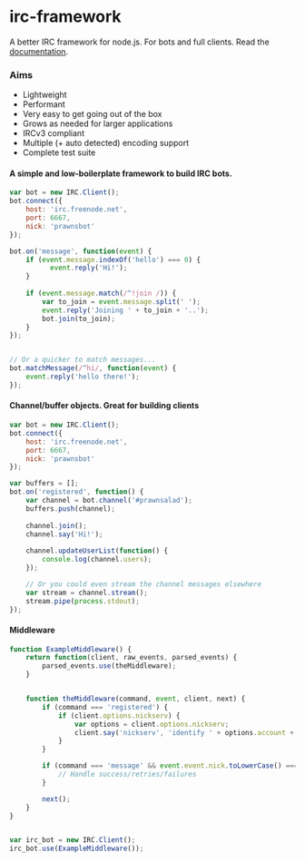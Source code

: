 # irc-framework
A better IRC framework for node.js. For bots and full clients. Read the [documentation](https://github.com/kamikazechaser/irc-framework/blob/master/docs/clientapi.md).

### Aims
* Lightweight
* Performant
* Very easy to get going out of the box
* Grows as needed for larger applications
* IRCv3 compliant
* Multiple (+ auto detected) encoding support
* Complete test suite


#### A simple and low-boilerplate framework to build IRC bots.
~~~javascript
var bot = new IRC.Client();
bot.connect({
	host: 'irc.freenode.net',
	port: 6667,
	nick: 'prawnsbot'
});

bot.on('message', function(event) {
  	if (event.message.indexOf('hello') === 0) {
  		  event.reply('Hi!');
  	}
  	
  	if (event.message.match(/^!join /)) {
  	    var to_join = event.message.split(' ');
  		event.reply('Joining ' + to_join + '..');
  		bot.join(to_join);
  	}
});


// Or a quicker to match messages...
bot.matchMessage(/^hi/, function(event) {
	event.reply('hello there!');
});
~~~

#### Channel/buffer objects. Great for building clients
~~~javascript
var bot = new IRC.Client();
bot.connect({
	host: 'irc.freenode.net',
	port: 6667,
	nick: 'prawnsbot'
});

var buffers = [];
bot.on('registered', function() {
	var channel = bot.channel('#prawnsalad');
	buffers.push(channel);
	
	channel.join();
	channel.say('Hi!');
	
	channel.updateUserList(function() {
		console.log(channel.users);
	});

	// Or you could even stream the channel messages elsewhere
	var stream = channel.stream();
	stream.pipe(process.stdout);
});
~~~


#### Middleware
~~~javascript
function ExampleMiddleware() {
	return function(client, raw_events, parsed_events) {
		parsed_events.use(theMiddleware);
	}


	function theMiddleware(command, event, client, next) {
		if (command === 'registered') {
			if (client.options.nickserv) {
				var options = client.options.nickserv;
				client.say('nickserv', 'identify ' + options.account + ' ' + options.password);
			}
		}

		if (command === 'message' && event.event.nick.toLowerCase() === 'nickserv') {
			// Handle success/retries/failures
		}

		next();
	}
}


var irc_bot = new IRC.Client();
irc_bot.use(ExampleMiddleware());
~~~
